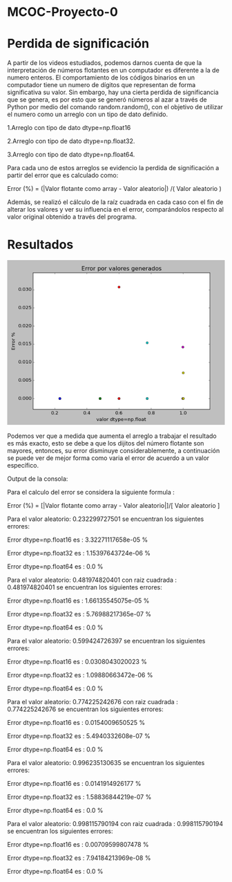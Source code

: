 # MCOC-Proyecto-0
Perdida de significación
===============
A partir de los videos estudiados, podemos darnos cuenta de que la interpretación de números flotantes en un computador es diferente a la de numero enteros. El comportamiento de los códigos binarios en un computador tiene un numero de dígitos que representan de forma significativa su valor. Sin embargo, hay una cierta perdida de significancia que se genera, es por esto que se generó números al azar a través de Python por medio del comando random.random(), con el objetivo de utilizar el numero como un arreglo con un tipo de dato definido.

1.Arreglo con tipo de dato dtype=np.float16

2.Arreglo con tipo de dato dtype=np.float32.

3.Arreglo con tipo de dato dtype=np.float64.

Para cada uno de estos arreglos se evidencio la perdida de significación a partir del error que es calculado como:

Error (%) = (|Valor flotante como array - Valor aleatorio|) /( Valor aleatorio )

Además, se realizó el cálculo de la raíz cuadrada en cada caso con el fin de alterar los valores y ver su influencia en el error, comparándolos respecto al valor original obtenido a través del programa.



Resultados
==============
![Results](loss-of-significance.PNG)

Podemos ver que a medida que aumenta el arreglo a trabajar el resultado es más exacto, esto se debe a que los dijitos del número flotante son mayores, entonces,  su error disminuye considerablemente, a continuación se puede ver de mejor forma como varia el error de acuerdo a un valor específico. 

Output de la consola:

Para el calculo del error se considera la siguiente formula :

Error (%) = [|Valor flotante como array - Valor aleatorio|]/[ Valor aleatorio ] 

Para el valor aleatorio:  0.232299727501  se encuentran los siguientes errores:

Error dtype=np.float16 es : 3.32271117658e-05 %

Error dtype=np.float32 es : 1.15397643724e-06 %

Error dtype=np.float64 es : 0.0 %


Para el valor aleatorio:  0.481974820401  con raiz cuadrada : 0.481974820401  se encuentran los siguientes errores:

Error dtype=np.float16 es : 1.66135545075e-05 %

Error dtype=np.float32 es : 5.76988217365e-07 %

Error dtype=np.float64 es : 0.0 %


Para el valor aleatorio:  0.599424726397  se encuentran los siguientes errores:

Error dtype=np.float16 es : 0.0308043020023 %

Error dtype=np.float32 es : 1.09880663472e-06 %

Error dtype=np.float64 es : 0.0 %


Para el valor aleatorio:  0.774225242676  con raiz cuadrada : 0.774225242676 se encuentran los siguientes errores:

Error dtype=np.float16 es : 0.0154009650525 %

Error dtype=np.float32 es : 5.4940332608e-07 %

Error dtype=np.float64 es : 0.0 %


Para el valor aleatorio:  0.996235130635  se encuentran los siguientes errores:

Error dtype=np.float16 es : 0.0141914926177 %

Error dtype=np.float32 es : 1.58836844219e-07 %

Error dtype=np.float64 es : 0.0 %


Para el valor aleatorio:  0.998115790194 con raiz cuadrada : 0.998115790194  se encuentran los siguientes errores:

Error dtype=np.float16 es : 0.00709599807478 %

Error dtype=np.float32 es : 7.94184213969e-08 %

Error dtype=np.float64 es : 0.0 % 
